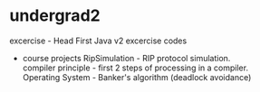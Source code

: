 # undergrad2
excercise - Head First Java v2 excercise codes<br />

- course projects
RipSimulation - RIP protocol simulation.<br />
compiler principle - first 2 steps of processing in a compiler.<br />
Operating System - Banker's algorithm (deadlock avoidance)<br />

